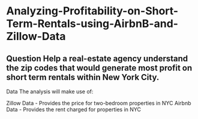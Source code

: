 # Analyzing-Profitability-on-Short-Term-Rentals-using-AirbnB-and-Zillow-Data


## Question Help a real-estate agency understand the zip codes that would generate most profit on short term rentals within New York City.

Data The analysis will make use of:

Zillow Data - Provides the price for two-bedroom properties in NYC
Airbnb Data - Provides the rent charged for properties in NYC
